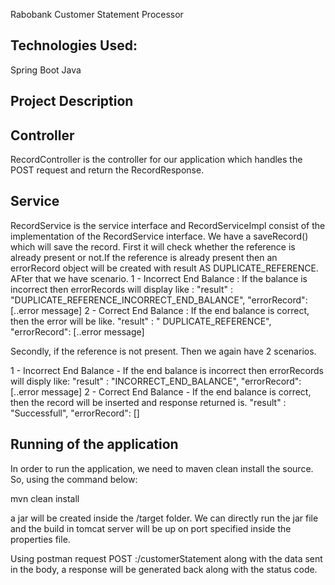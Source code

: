 Rabobank Customer Statement Processor 

Technologies Used:
------------------
Spring Boot
Java 

Project Description
-------------------

Controller
----------
RecordController is the controller for our application which handles the POST request and return the RecordResponse.

Service
-------
RecordService is the service interface and RecordServiceImpl consist of the implementation of the RecordService interface.
We have a saveRecord() which will save the record.
First it will check whether the reference is already present or not.If the reference is already present then an errorRecord object will be created with result AS DUPLICATE_REFERENCE. AFter that we have scenario.
1 - Incorrect End Balance : If the balance is incorrect then errorRecords will display like :
	"result" : "DUPLICATE_REFERENCE_INCORRECT_END_BALANCE",
    "errorRecord": [..error message]
2 - Correct End Balance : If the end balance is correct, then the error will be like.
	"result" : " DUPLICATE_REFERENCE",
	"errorRecord": [..error message]
	
Secondly, if the reference is not present. Then we again have 2 scenarios.

1 - Incorrect End Balance - If the end balance is incorrect then errorRecords will disply like:
	"result" : "INCORRECT_END_BALANCE",
    "errorRecord": [..error message]
2 - Correct End Balance - If the end balance is correct, then the record will be inserted and response returned is.
	"result" : "Successfull",
    "errorRecord": []
	
Running of the application
--------------------------

In order to run the application, we need to maven clean install the source. So, using the command below:

mvn clean install

a jar will be created inside the /target folder. We can directly run the jar file and the build in tomcat server will be up on port specified inside the properties file.

Using postman request 
POST <host>:<port>/customerStatement along with the data sent in the body, a response will be generated back along with the status code.


	
